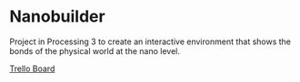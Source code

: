 # Nanobuilder
Project in Processing 3 to create an interactive environment that shows the bonds of the physical world at the nano level.

[Trello Board](https://trello.com/b/AFjdyLEz)
